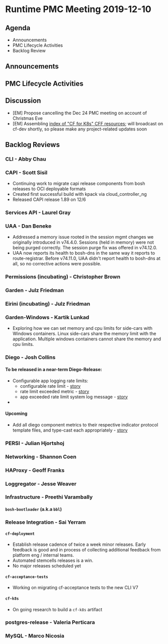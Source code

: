 # Runtime PMC Meeting 2019-12-10

## Agenda

* Announcements
* PMC Lifecycle Activities
* Backlog Review


## Announcements


## PMC Lifecycle Activities


## Discussion

- [EM] Propose cancelling the Dec 24 PMC meeting on account of Christmas Eve
- [EM] Assembling [index of "CF for K8s" CFF resources](https://docs.google.com/document/d/1uPLab3F0LwbpV4ryGtaERfxdOx0Q4BCvbS8J-dVG29g/edit); will broadcast on cf-dev shortly, so please make any project-related updates soon


## Backlog Reviews

### CLI - Abby Chau


### CAPI - Scott Sisil

- Continuing work to migrate capi release components from bosh releases to OCI deployable formats
- Created first successful build with kpack via cloud_controller_ng
- Released CAPI release 1.89 on 12/6


### Services API - Laurel Gray


### UAA - Dan Beneke

- Addressed a memory issue rooted in the session mgmt changes we originally introduced in v74.4.0.  Sessions (held in memory) were not being purged correctly.  The session purge fix was offered in v74.12.0.
- UAA now reports its health to bosh-dns in the same way it reports to route-registrar.  Before v74.11.0, UAA didn't report health to bosh-dns at all, so no corrective actions were possible.

### Permissions (incubating) - Christopher Brown


### Garden - Julz Friedman


### Eirini (incubating) - Julz Friedman


### Garden-Windows - Kartik Lunkad
- Exploring how we can set memory and cpu limits for side-cars with Windows containers. Linux side-cars share the memory limit with the application. Multiple windows containers cannot share the memory and cpu limits.


### Diego - Josh Collins
#### To be released in a near-term Diego-Release:
- Configurable app logging rate limits:
  - configurable rate limit - [story](https://www.pivotaltracker.com/story/show/170087515)
  - rate limit exceeded metric - [story](https://www.pivotaltracker.com/story/show/170092226)
  - app exceeded rate limit system log message - [story](https://www.pivotaltracker.com/story/show/170092847)
-
#### Upcoming
- Add all diego component metrics to their respective indicator protocol template files, and type-cast each appropriately - [story](https://www.pivotaltracker.com/story/show/169576244)



### PERSI - Julian Hjortshoj


### Networking - Shannon Coen


### HAProxy - Geoff Franks


### Loggregator - Jesse Weaver


### Infrastructure - Preethi Varambally

#### `bosh-bootloader` (a.k.a `bbl`)


### Release Integration - Sai Yerram

#### `cf-deployment`
- Establish release cadence of twice a week minor releases. Early feedback is good and in process of collecting additional feedback from platform eng / internal teams.
- Automated stemcells releases is a win.
- No major releases scheduled yet


#### `cf-acceptance-tests`
- Working on migrating cf-acceptance tests to the new CLI V7

#### `cf-k8s`
- On going research to build a `cf-k8s` artifact

### postgres-release - Valeria Perticara


### MySQL - Marco Nicosia
